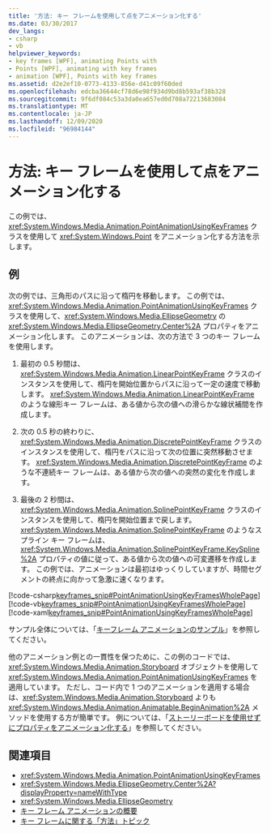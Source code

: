 ```yaml
---
title: '方法: キー フレームを使用して点をアニメーション化する'
ms.date: 03/30/2017
dev_langs:
- csharp
- vb
helpviewer_keywords:
- key frames [WPF], animating Points with
- Points [WPF], animating with key frames
- animation [WPF], Points with key frames
ms.assetid: d2e2ef10-0773-4133-856e-d41c09f60ded
ms.openlocfilehash: edcba36644cf78d6e98f934d9bd8b593af38b328
ms.sourcegitcommit: 9f6df084c53a3da0ea657ed0d708a72213683084
ms.translationtype: MT
ms.contentlocale: ja-JP
ms.lasthandoff: 12/09/2020
ms.locfileid: "96984144"
---
```

# <a name="how-to-animate-a-point-by-using-key-frames"></a>方法: キー フレームを使用して点をアニメーション化する
この例では、<xref:System.Windows.Media.Animation.PointAnimationUsingKeyFrames> クラスを使用して <xref:System.Windows.Point> をアニメーション化する方法を示します。  
  
## <a name="example"></a>例  
 次の例では、三角形のパスに沿って楕円を移動します。 この例では、<xref:System.Windows.Media.Animation.PointAnimationUsingKeyFrames> クラスを使用して、<xref:System.Windows.Media.EllipseGeometry> の <xref:System.Windows.Media.EllipseGeometry.Center%2A> プロパティをアニメーション化します。 このアニメーションは、次の方法で 3 つのキー フレームを使用します。  
  
1. 最初の 0.5 秒間は、<xref:System.Windows.Media.Animation.LinearPointKeyFrame> クラスのインスタンスを使用して、楕円を開始位置からパスに沿って一定の速度で移動します。 <xref:System.Windows.Media.Animation.LinearPointKeyFrame> のような線形キー フレームは、ある値から次の値への滑らかな線状補間を作成します。  
  
2. 次の 0.5 秒の終わりに、<xref:System.Windows.Media.Animation.DiscretePointKeyFrame> クラスのインスタンスを使用して、楕円をパスに沿って次の位置に突然移動させます。 <xref:System.Windows.Media.Animation.DiscretePointKeyFrame> のような不連続キー フレームは、ある値から次の値への突然の変化を作成します。  
  
3. 最後の 2 秒間は、<xref:System.Windows.Media.Animation.SplinePointKeyFrame> クラスのインスタンスを使用して、楕円を開始位置まで戻します。 <xref:System.Windows.Media.Animation.SplinePointKeyFrame> のようなスプライン キー フレームは、<xref:System.Windows.Media.Animation.SplinePointKeyFrame.KeySpline%2A> プロパティの値に従って、ある値から次の値への可変遷移を作成します。 この例では、アニメーションは最初はゆっくりしていますが、時間セグメントの終点に向かって急激に速くなります。  
  
 [!code-csharp[keyframes_snip#PointAnimationUsingKeyFramesWholePage](~/samples/snippets/csharp/VS_Snippets_Wpf/keyframes_snip/CSharp/PointAnimationUsingKeyFramesExample.cs#pointanimationusingkeyframeswholepage)]
 [!code-vb[keyframes_snip#PointAnimationUsingKeyFramesWholePage](~/samples/snippets/visualbasic/VS_Snippets_Wpf/keyframes_snip/visualbasic/pointanimationusingkeyframesexample.vb#pointanimationusingkeyframeswholepage)]
 [!code-xaml[keyframes_snip#PointAnimationUsingKeyFramesWholePage](~/samples/snippets/xaml/VS_Snippets_Wpf/keyframes_snip/XAML/PointAnimationUsingKeyFramesExample.xaml#pointanimationusingkeyframeswholepage)]  
  
 サンプル全体については、「[キーフレーム アニメーションのサンプル](https://github.com/microsoft/WPF-Samples/tree/master/Animation/KeyFrameAnimation)」を参照してください。  
  
 他のアニメーション例との一貫性を保つために、この例のコードでは、<xref:System.Windows.Media.Animation.Storyboard> オブジェクトを使用して <xref:System.Windows.Media.Animation.PointAnimationUsingKeyFrames> を適用しています。 ただし、コード内で 1 つのアニメーションを適用する場合は、<xref:System.Windows.Media.Animation.Storyboard> よりも <xref:System.Windows.Media.Animation.Animatable.BeginAnimation%2A> メソッドを使用する方が簡単です。 例については、「[ストーリーボードを使用せずにプロパティをアニメーション化する](how-to-animate-a-property-without-using-a-storyboard.md)」を参照してください。  
  
## <a name="see-also"></a>関連項目

- <xref:System.Windows.Media.Animation.PointAnimationUsingKeyFrames>
- <xref:System.Windows.Media.EllipseGeometry.Center%2A?displayProperty=nameWithType>
- <xref:System.Windows.Media.EllipseGeometry>
- [キー フレーム アニメーションの概要](key-frame-animations-overview.md)
- [キー フレームに関する「方法」トピック](key-frame-animation-how-to-topics.md)
